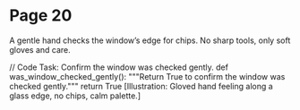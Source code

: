 ﻿# Page 20

A gentle hand checks the window’s edge for chips.
No sharp tools, only soft gloves and care.

// Code Task: Confirm the window was checked gently.
def was_window_checked_gently():
	"""Return True to confirm the window was checked gently."""
	return True
[Illustration: Gloved hand feeling along a glass edge, no chips, calm palette.]

